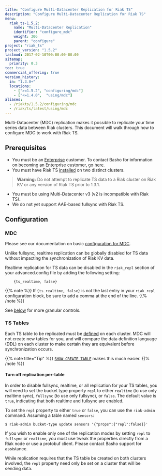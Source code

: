 ```yaml
---
title: "Configure Multi-Datacenter Replication for Riak TS"
description: "Configure Multi-Datacenter Replication for Riak TS"
menu:
  riak_ts-1.5.2:
    name: "Multi-Datacenter Replication"
    identifier: "configure_mdc"
    weight: 306
    parent: "configure"
project: "riak_ts"
project_version: "1.5.2"
lastmod: 2017-02-10T00:00:00-00:00
sitemap:
  priority: 0.3
toc: true
commercial_offering: true
version_history:
  in: "1.3.0+"
  locations:
    - [">=1.5.2", "configuring/mdc"]
    - ["<=1.4.0",  "using/mdc"]
aliases:
  - /riakts/1.5.2/configuring/mdc
  - /riak/ts/latest/using/mdc
---
```


[activating]: {{<baseurl>}}riak/ts/1.5.2/using/creating-activating
[cluster ops v3 mdc]: {{<baseurl>}}riak/kv/2.2.0/using/cluster-operations/v3-multi-datacenter
[ee]: http://basho.com/contact/
[Enterprise]: http://basho.com/products/riak-ts/
[install]: {{<baseurl>}}riak/ts/1.5.2/setup/installing

Multi-Datacenter (MDC) replication makes it possible to replicate your time series data between Riak clusters. This document will walk through how to configure MDC to work with Riak TS.

## Prerequisites

* You must be an [Enterprise] customer. To contact Basho for information on becoming an Enterprise customer, go [here][ee].
* You must have Riak TS [installed][install] on two distinct clusters.

>**Warning:** Do not attempt to replicate TS data to a Riak cluster on Riak KV or any version of Riak TS prior to 1.3.1.

* You must be using Multi-Datacenter v3 (v2 is incompatible with Riak TS).
* We do not yet support AAE-based fullsync with Riak TS.

## Configuration

### MDC

Please see our documentation on basic [configuration for MDC][cluster ops v3 mdc].

Unlike fullsync, realtime replication can be globally disabled for TS data without impacting the synchronization of Riak KV data.

Realtime replication for TS data can be disabled in the `riak_repl`
section of your advanced.config file by adding the following setting:

```advanced.config
    {ts_realtime, false}
```

{{% note %}}
If `{ts_realtime, false}` is not the last entry in your `riak_repl` configuration block, be sure to add a comma at the end of the line.
{{% /note %}}

See [below](#turn-off-replication-per-table) for more granular controls.

### TS Tables

Each TS table to be replicated must be [defined][activating] on each
cluster. MDC will not create new tables for you, and will compare the
data definition language (DDL) on each cluster to make certain they are
equivalent before synchronization occurs.

{{% note title="Tip" %}}
[`SHOW CREATE TABLE`]({{<baseurl>}}riak/ts/1.5.2/using/querying/show-create-table/) makes this much easier.
{{% /note %}}

#### Turn off replication per-table

In order to disable fullsync, realtime, or all replication for your TS tables, you will need to set the bucket type property `repl` to either `realtime` (to use only realtime sync),
`fullsync` (to use only fullsync), or `false`. The default value is `true`, indicating that
both realtime and fullsync are enabled.

To set the `repl` property to either `true` or `false`, you can use the `riak-admin` command. Assuming a table named `sensors`:

```
$ riak-admin bucket-type update sensors '{"props":{"repl":false}}'
```

If you wish to enable only one of the replication modes by setting
`repl` to `fullsync` or `realtime`, you must use tweak the properties
directly from a Riak node or use a protobuf client. Please contact
Basho support for assistance.

While replication requires that the TS table be created on both
clusters involved, the `repl` property need only be set on a
cluster that will be sending data.
